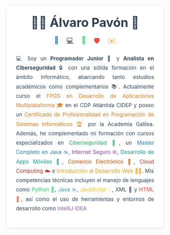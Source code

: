 <link rel="stylesheet" href="https://cdnjs.cloudflare.com/ajax/libs/font-awesome/6.0.0-beta3/css/all.min.css">

<div style="max-width:800px; background:#fff; margin:20px auto; padding:30px; border-radius:10px; box-shadow:0 2px 10px rgba(0,0,0,0.1);">
  <div style="text-align:center; margin-bottom:20px;">
    <h1 style="margin:0; font-size:2.8em; color:#2c3e50;">👨‍💻 Álvaro Pavón 🚀</h1>
    <div style="margin-top:20px; font-size:1.6em; display:flex; justify-content:center; gap:25px;">
      <a href="https://www.linkedin.com/in/alvaro-pav%C3%B3n-mart%C3%ADnez-a1a87b241/" target="_blank" style="color:#0077b5; text-decoration:none;" title="LinkedIn">
        <i class="fab fa-linkedin"></i> 🔗
      </a>
      <a href="https://github.com/AlvaroPavon" target="_blank" style="color:#333; text-decoration:none;" title="GitHub">
        <i class="fab fa-github"></i> 💻
      </a>
      <a href="https://wa.me/34662443794/?text=Hola%21" target="_blank" style="color:#25D366; text-decoration:none;" title="WhatsApp">
        <i class="fab fa-whatsapp"></i> 📲
      </a>
      <a href="https://app.hackthebox.com/profile/overview" target="_blank" style="color:#e74c3c; text-decoration:none;" title="HackTheBox">
        <i class="fas fa-shield-alt"></i> 🛡️
      </a>
      <a href="mailto:alvaropavonmartinez7@gmail.com" style="color:#f39c12; text-decoration:none;" title="Email">
        <i class="fas fa-envelope"></i> ✉️
      </a>
    </div>
  </div>
  <div style="font-size:1.2em; line-height:1.8; color:#34495e; text-align:justify;">
    <p>
      💻 Soy un <strong>Programador Junior</strong> <i class="fas fa-laptop-code" style="color:#2ecc71;"></i> 🚀 y <strong>Analista en Ciberseguridad</strong> <i class="fas fa-user-shield" style="color:#e74c3c;"></i> 🔒 con una sólida formación en el ámbito informático, abarcando tanto estudios académicos como complementarios 📚. Actualmente curso el <span style="color:#e67e22;">FPGS en Desarrollo de Aplicaciones Multiplataforma <i class="fas fa-graduation-cap"></i> 🎓</span> en el CDP Atlántida CIDEP y poseo un <span style="color:#e67e22;">Certificado de Profesionalidad en Programación de Sistemas Informáticos <i class="fas fa-certificate"></i> 🏆</span> por la Academia Galilea. Además, he complementado mi formación con cursos especializados en <span style="color:#27ae60;">Ciberseguridad <i class="fas fa-lock"></i> 🔐</span>, un <span style="color:#2980b9;">Master Completo en Java <i class="fas fa-coffee"></i> ☕</span>, <span style="color:#8e44ad;">Internet Seguro <i class="fas fa-globe"></i> 🌐</span>, <span style="color:#16a085;">Desarrollo de Apps Móviles <i class="fas fa-mobile-alt"></i> 📱</span>, <span style="color:#d35400;">Comercio Electrónico <i class="fas fa-shopping-cart"></i> 🛒</span>, <span style="color:#c0392b;">Cloud Computing <i class="fas fa-cloud"></i> ☁️</span> e <span style="color:#f39c12;">Introducción al Desarrollo Web <i class="fas fa-code"></i> 👨‍💻</span>. Mis competencias técnicas incluyen el manejo de lenguajes como <span style="color:#2ecc71;">Python <i class="fab fa-python"></i> 🐍</span>, <span style="color:#3498db;">Java <i class="fab fa-java"></i> ☕</span>, <span style="color:#f1c40f;">JavaScript <i class="fab fa-js-square"></i> 💡</span>, XML <i class="fas fa-code"></i> 📄 y <span style="color:#e34c26;">HTML <i class="fab fa-html5"></i> 🌟</span>, así como el uso de herramientas y entornos de desarrollo como <span style="color:#9b59b6;">IntelliJ IDEA <i class="fas fa-lightbulb"></i>
